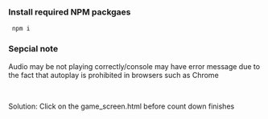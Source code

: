 <h3> Install required NPM packgaes</h3>
<code> npm i </code>

<h3>Sepcial note</h3>
<p>Audio may be not playing correctly/console may have error message due to the fact that autoplay is prohibited in browsers such as Chrome</p>
<br>
<p>Solution: Click on the game_screen.html before count down finishes</p>
